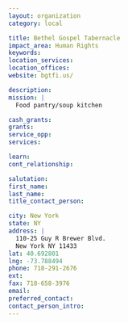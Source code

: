 ```yaml
---
layout: organization
category: local

title: Bethel Gospel Tabernacle
impact_area: Human Rights
keywords: 
location_services: 
location_offices: 
website: bgtfi.us/‎

description: 
mission: |
  Food pantry/soup kitchen

cash_grants: 
grants: 
service_opp: 
services: 

learn: 
cont_relationship: 

salutation: 
first_name: 
last_name: 
title_contact_person: 

city: New York
state: NY
address: |
  110-25 Guy R Brewer Blvd.  
  New York NY 11433
lat: 40.692801
lng: -73.788494
phone: 718-291-2676
ext: 
fax: 718-658-3976
email: 
preferred_contact: 
contact_person_intro: 
---
```


